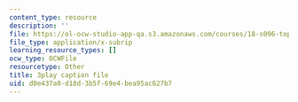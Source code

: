 ```yaml
---
content_type: resource
description: ''
file: https://ol-ocw-studio-app-qa.s3.amazonaws.com/courses/18-s096-topics-in-mathematics-with-applications-in-finance-fall-2013/d0e437a0d18d3b5f69e4bea95ac627b7_TnS8kI_KuJc.srt
file_type: application/x-subrip
learning_resource_types: []
ocw_type: OCWFile
resourcetype: Other
title: 3play caption file
uid: d0e437a0-d18d-3b5f-69e4-bea95ac627b7
---
```

